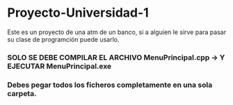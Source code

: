 # Proyecto-Universidad-1
Este es un proyecto de una atm de un banco, si a alguien le sirve para pasar su clase de programción puede usarlo.

### SOLO SE DEBE COMPILAR EL ARCHIVO MenuPrincipal.cpp -> Y EJECUTAR MenuPrincipal.exe
### Debes pegar todos los ficheros completamente en una sola carpeta.
